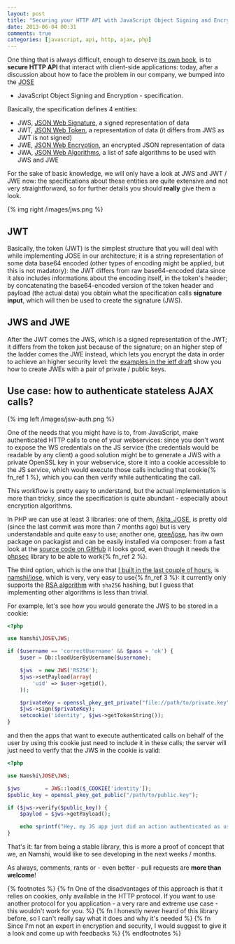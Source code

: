 ```yaml
---
layout: post
title: "Securing your HTTP API with JavaScript Object Signing and Encryption"
date: 2013-06-04 00:31
comments: true
categories: [javascript, api, http, ajax, php]
---
```


One thing that is always difficult, enough to
deserve [its own book](http://www.amazon.com/Ajax-Security-Billy-Hoffman/dp/0321491939),
is to **secure HTTP API** that interact with client-side
applications: today, after a discussion about how to face
the problem in our company, we bumped into the
[JOSE](http://datatracker.ietf.org/doc/draft-ietf-jose-json-web-signature/?include_text=1)
- JavaScript Object Signing and Encryption -
specification.

<!-- more -->

Basically, the specification defines 4 entities:

* JWS, [JSON Web Signature](http://tools.ietf.org/html/draft-jones-json-web-signature-04),
a signed representation of data
* JWT, [JSON Web Token](http://self-issued.info/docs/draft-ietf-oauth-json-web-token.html),
a representation of data
(it differs from JWS as JWT is not signed)
* JWE, [JSON Web Encryption](http://self-issued.info/docs/draft-ietf-jose-json-web-encryption.html),
an encrypted JSON representation of data
* JWA, [JSON Web Algorithms](http://tools.ietf.org/html/draft-ietf-jose-json-web-algorithms-00),
a list of safe algorithms to be used with JWS and JWE

For the sake of basic knowledge, we will only have a look
at JWS and JWT / JWE now: the specifications about these
entities are quite extensive and not very straightforward,
so for further details you should **really** give them
a look.

{% img right /images/jws.png %}

## JWT

Basically, the token (JWT) is the simplest structure
that you will deal with while implementing JOSE in our
architecture; it is a string representation of some data
base64 encoded (other types of encoding might be applied, but
this is not madatory): the JWT differs from raw base64-encoded
data since it also includes informations about the encoding
itself, in the token's header; by concatenating the base64-encoded
version of the token header and payload (the actual data) you
obtain what the specification calls **signature input**, which will
then be used to create the signature (JWS).

## JWS and JWE

After the JWT comes the JWS, which is a signed representation
of the JWT; it differs from the token just because of the
signature; on an higher step of the ladder comes the JWE instead,
which lets you encrypt the data in order to achieve an higher security
level: the [examples in the ietf draft](http://self-issued.info/docs/draft-ietf-jose-json-web-encryption.html#JWEExamples)
show you how to create JWEs with a pair of private /
public keys.

## Use case: how to authenticate stateless AJAX calls?

{% img left /images/jsw-auth.png %}

One of the needs that you might have is to,
from JavaScript, make authenticated HTTP calls to
one of your webservices: since you don't want to
expose the WS credentials on the JS service (the
credentials would be readable by any client) a good
solution might be to generate a JWS with a private
OpenSSL key in your webservice, store it into a cookie
accessible to the JS service, which would execute
those calls including that cookie{% fn_ref 1 %}, which you can then
verify while authenticating the call.

This workflow is pretty easy to understand, but the actual
implementation is more than tricky, since the
specification is quite abundant - especially about
encryption algorithms.

In PHP we can use at least 3 libraries: one of them,
[Akita_JOSE](https://github.com/ritou/php-Akita_JOSE),
is pretty old (since the last commit was more than
7 months ago) but is very understandable and quite
easy to use; another one, [gree/jose](https://packagist.org/packages/gree/jose),
has itw own package on packagist and can be easily
installed via composer: from a fast look at the
[source code on GitHub](https://github.com/gree/jose) it looks good,
even though it needs the [phpsec](http://phpseclib.sourceforge.net/)
library to be able to work{% fn_ref 2 %}.

The third option, which is the one that [I built in the last couple of hours](https://github.com/namshi/jose),
is [namshi/jose](https://packagist.org/packages/namshi/jose),
which is very, very easy to use{% fn_ref 3 %}: it currently only
supports the [RSA algorithm](https://github.com/namshi/jose/blob/master/src/Namshi/JOSE/Signer/RS256.php)
with `sha256` hashing, but I guess that implementing other
algorithms is less than trivial.

For example, let's see how you would generate the JWS
to be stored in a cookie:

``` php Generating a JWS after authentication and storing it into a cookie
<?php

use Namshi\JOSE\JWS;

if ($username == 'correctUsername' && $pass = 'ok') {
    $user = Db::loadUserByUsername($username);

    $jws  = new JWS('RS256');
    $jws->setPayload(array(
        'uid' => $user->getid(),
    ));

    $privateKey = openssl_pkey_get_private("file://path/to/private.key");
    $jws->sign($privateKey);
    setcookie('identity', $jws->getTokenString());
}
```

and then the apps that want to execute authenticated
calls on behalf of the user by using this cookie just need
to include it in these calls; the server will just need
to verify that the JWS in the cookie is valid:

``` php 
<?php

use Namshi\JOSE\JWS;

$jws        = JWS::load($_COOKIE['identity']);
$public_key = openssl_pkey_get_public("/path/to/public.key");

if ($jws->verify($public_key)) {
    $paylod = $jws->getPayload();

    echo sprintf("Hey, my JS app just did an action authenticated as user #%s", $payload['id']);
}
```

That's it: far from being a stable library, this is more a
proof of concept that we, an Namshi, would like to see developing
in the next weeks / months.

As always, comments, rants or - even better - pull requests are
**more than welcome**!

{% footnotes %}
	{% fn One of the disadvantages of this approach is that it relies on cookies, only available in the HTTP protocol. If you want to use another protocol for you application - a very rare and extreme use case - this wouldn't work for you. %}
	{% fn I honestly never heard of this library before, so I can't really say what it does and why it's needed %}
	{% fn Since I'm not an expert in encryption and security, I would suggest to give it a look and come up with feedbacks %}
{% endfootnotes %}
